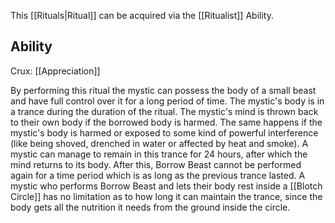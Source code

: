 This [[Rituals|Ritual]] can be acquired via the [[Ritualist]] Ability.
## Ability
Crux: [[Appreciation]]

By performing this ritual the mystic can possess the body of a small beast and have full control over it for a long period of time. The mystic's body is in a trance during the duration of the ritual. The mystic's mind is thrown back to their own body if the borrowed body is harmed. The same happens if the mystic's body is harmed or exposed to some kind of powerful interference (like being shoved, drenched in water or affected by heat and smoke). A mystic can manage to remain in this trance for 24 hours, after which the mind returns to its body. After this, Borrow Beast cannot be performed again for a time period which is as long as the previous trance lasted. A mystic who performs Borrow Beast and lets their body rest inside a [[Blotch Circle]] has no limitation as to how long it can maintain the trance, since the body gets all the nutrition it needs from the ground inside the circle.